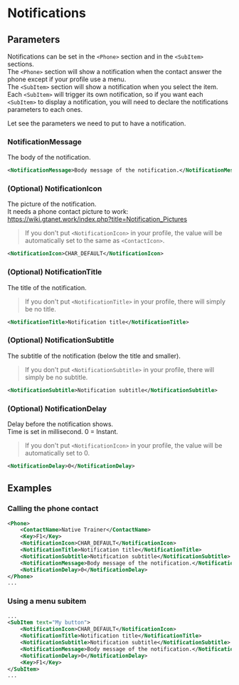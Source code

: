 # Notifications

Parameters
---
Notifications can be set in the `<Phone>` section and in the `<SubItem>` sections.  
The `<Phone>` section will show a notification when the contact answer the phone except if your profile use a menu.  
The `<SubItem>` section will show a notification when you select the item. Each `<SubItem>` will trigger its own notification, so if you want each `<SubItem>` to display a notification, you will need to declare the notifications parameters to each ones.  

Let see the parameters we need to put to have a notification.

### NotificationMessage
The body of the notification.
```XML
<NotificationMessage>Body message of the notification.</NotificationMessage>
```

### (Optional) NotificationIcon
The picture of the notification.  
It needs a phone contact picture to work: https://wiki.gtanet.work/index.php?title=Notification_Pictures  
>If you don't put `<NotificationIcon>` in your profile, the value will be automatically set to the same as `<ContactIcon>`.
```XML
<NotificationIcon>CHAR_DEFAULT</NotificationIcon>
```

### (Optional) NotificationTitle
The title of the notification.
>If you don't put `<NotificationTitle>` in your profile, there will simply be no title.
```XML
<NotificationTitle>Notification title</NotificationTitle>
```

### (Optional) NotificationSubtitle
The subtitle of the notification (below the title and smaller).
>If you don't put `<NotificationSubtitle>` in your profile, there will simply be no subtitle.
```XML
<NotificationSubtitle>Notification subtitle</NotificationSubtitle>
```

### (Optional) NotificationDelay
Delay before the notification shows.  
Time is set in millisecond. 0 = Instant.  
>If you don't put `<NotificationIcon>` in your profile, the value will be automatically set to 0.
```XML
<NotificationDelay>0</NotificationDelay>
```

Examples
---
### Calling the phone contact
```XML
<Phone>
    <ContactName>Native Trainer</ContactName>
    <Key>F1</Key>
    <NotificationIcon>CHAR_DEFAULT</NotificationIcon>
    <NotificationTitle>Notification title</NotificationTitle>
    <NotificationSubtitle>Notification subtitle</NotificationSubtitle>
    <NotificationMessage>Body message of the notification.</NotificationMessage>
    <NotificationDelay>0</NotificationDelay>
</Phone>
...
```

### Using a menu subitem
```XML
...
<SubItem text="My button">
    <NotificationIcon>CHAR_DEFAULT</NotificationIcon>
    <NotificationTitle>Notification title</NotificationTitle>
    <NotificationSubtitle>Notification subtitle</NotificationSubtitle>
    <NotificationMessage>Body message of the notification.</NotificationMessage>
    <NotificationDelay>0</NotificationDelay>
    <Key>F1</Key>
</SubItem>
...
```
